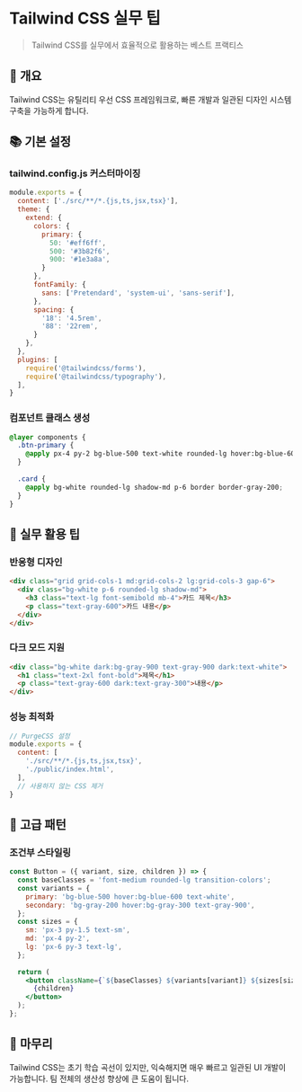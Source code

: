 # Tailwind CSS 실무 팁

> Tailwind CSS를 실무에서 효율적으로 활용하는 베스트 프랙티스

## 🎯 개요

Tailwind CSS는 유틸리티 우선 CSS 프레임워크로, 빠른 개발과 일관된 디자인 시스템 구축을 가능하게 합니다.

## 📚 기본 설정

### tailwind.config.js 커스터마이징

```javascript
module.exports = {
  content: ['./src/**/*.{js,ts,jsx,tsx}'],
  theme: {
    extend: {
      colors: {
        primary: {
          50: '#eff6ff',
          500: '#3b82f6',
          900: '#1e3a8a',
        }
      },
      fontFamily: {
        sans: ['Pretendard', 'system-ui', 'sans-serif'],
      },
      spacing: {
        '18': '4.5rem',
        '88': '22rem',
      }
    },
  },
  plugins: [
    require('@tailwindcss/forms'),
    require('@tailwindcss/typography'),
  ],
}
```

### 컴포넌트 클래스 생성

```css
@layer components {
  .btn-primary {
    @apply px-4 py-2 bg-blue-500 text-white rounded-lg hover:bg-blue-600 focus:outline-none focus:ring-2 focus:ring-blue-500 focus:ring-opacity-50 transition-colors;
  }
  
  .card {
    @apply bg-white rounded-lg shadow-md p-6 border border-gray-200;
  }
}
```

## 🔧 실무 활용 팁

### 반응형 디자인

```html
<div class="grid grid-cols-1 md:grid-cols-2 lg:grid-cols-3 gap-6">
  <div class="bg-white p-6 rounded-lg shadow-md">
    <h3 class="text-lg font-semibold mb-4">카드 제목</h3>
    <p class="text-gray-600">카드 내용</p>
  </div>
</div>
```

### 다크 모드 지원

```html
<div class="bg-white dark:bg-gray-900 text-gray-900 dark:text-white">
  <h1 class="text-2xl font-bold">제목</h1>
  <p class="text-gray-600 dark:text-gray-300">내용</p>
</div>
```

### 성능 최적화

```javascript
// PurgeCSS 설정
module.exports = {
  content: [
    './src/**/*.{js,ts,jsx,tsx}',
    './public/index.html',
  ],
  // 사용하지 않는 CSS 제거
}
```

## 🚀 고급 패턴

### 조건부 스타일링

```jsx
const Button = ({ variant, size, children }) => {
  const baseClasses = 'font-medium rounded-lg transition-colors';
  const variants = {
    primary: 'bg-blue-500 hover:bg-blue-600 text-white',
    secondary: 'bg-gray-200 hover:bg-gray-300 text-gray-900',
  };
  const sizes = {
    sm: 'px-3 py-1.5 text-sm',
    md: 'px-4 py-2',
    lg: 'px-6 py-3 text-lg',
  };
  
  return (
    <button className={`${baseClasses} ${variants[variant]} ${sizes[size]}`}>
      {children}
    </button>
  );
};
```

## 📝 마무리

Tailwind CSS는 초기 학습 곡선이 있지만, 익숙해지면 매우 빠르고 일관된 UI 개발이 가능합니다. 팀 전체의 생산성 향상에 큰 도움이 됩니다.
